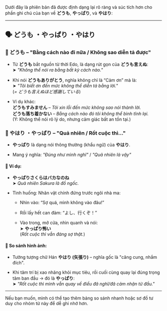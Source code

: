 Dưới đây là phiên bản đã được định dạng lại rõ ràng và súc tích hơn cho phần ghi chú của bạn về **どうも**, **やっぱり**, và **やはり**:

---

## 🗣 どうも ・やっぱり ・やはり

### 🔹 どうも – "Bằng cách nào đi nữa / Không sao diễn tả được"

- Từ **どうも** bắt nguồn từ thời Edo, là dạng rút gọn của **どうも言えぬ**:  
    ➤ _"Không thể nói ra bằng bất kỳ cách nào."_
    
- Khi nói **どうもありがとう**, nghĩa không chỉ là “Cảm ơn” mà là:  
    ➤ _"Tôi biết ơn đến mức không thể diễn tả bằng lời."_  
    (_= どうも言えぬほど感謝している_)
    
- Ví dụ khác:  
    **どうもすみません** – _Tôi xin lỗi đến mức không sao nói thành lời._  
    **どうも落ち着かない** – _Bằng cách nào đó tôi không thể bình tĩnh lại._  
    (Ý: Không thể nói rõ lý do, nhưng cảm giác bất an tồn tại.)
    

### 🔹 やはり ・やっぱり – "Quả nhiên / Rốt cuộc thì..."

- **やっぱり** là dạng nói thông thường (khẩu ngữ) của **やはり**.
    
- Mang ý nghĩa: _"Đúng như mình nghĩ"_ / _"Quả nhiên là vậy"_
    

#### 🌸 Ví dụ:

- **やっぱりさくらはバカなのね**  
    ➤ _Quả nhiên Sakura là đồ ngốc._
    
- Tình huống: Nhân vật chính đứng trước ngôi nhà ma:
    
    - Nhìn vào: “Sợ quá, mình không vào đâu!”
        
    - Rồi lấy hết can đảm: “よし、行くぞ！”
        
    - Vào trong, mở cửa, nhìn quanh và nói:  
        ➤ **やっぱり怖い**  
        (_Rốt cuộc thì vẫn đáng sợ thật._)
        

#### 🎯 So sánh hình ảnh:

- Tưởng tượng chữ Hán **やはり (矢張り)** – nghĩa gốc là "căng cung, nhắm đích".
    
- Khi tâm trí bị xao nhãng khỏi mục tiêu, rồi cuối cùng quay lại đúng trọng tâm ban đầu → đó là **やっぱり**:  
    ➤ _"Rốt cuộc thì mình vẫn quay về điều đã nghĩ/đã cảm nhận từ đầu."_
    

---

Nếu bạn muốn, mình có thể tạo thêm bảng so sánh nhanh hoặc sơ đồ tư duy cho nhóm từ này để dễ ghi nhớ hơn.